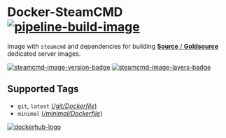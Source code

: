 # Docker-SteamCMD [![pipeline-build-image][]][pipeline-build-site]

[pipeline-build-image]: https://img.shields.io/azure-devops/build/startersclan/docker-steamcmd/1/master.svg?label=Build&logo=&color=brightgreen&style=flat-square
[pipeline-build-site]: https://dev.azure.com/startersclan/docker-steamcmd/_build?definitionId=1

Image with `steamcmd` and dependencies for building [**Source** / **Goldsource**](https://github.com/startersclan/docker-sourceservers) dedicated server images.

[![steamcmd-image-version-badge][]][steamcmd-image-layers-link] [![steamcmd-image-layers-badge][]][steamcmd-image-layers-link]

[steamcmd-image-version-badge]: https://images.microbadger.com/badges/version/startersclan/steamcmd.svg
[steamcmd-image-layers-badge]: https://images.microbadger.com/badges/image/startersclan/steamcmd.svg
[steamcmd-image-layers-link]: https://microbadger.com/images/startersclan/steamcmd

## Supported Tags

* `git`, `latest` [(*/git/Dockerfile*)](https://github.com/startersclan/docker-steamcmd/blob/github/git/Dockerfile)
* `minimal` [(*/minimal/Dockerfile*)](https://github.com/startersclan/docker-steamcmd/blob/github/minimal/Dockerfile)

[![dockerhub-logo][]][dockerhub-link]

[dockerhub-logo]: https://img.shields.io/badge/docker%20hub-startersclan/steamcmd-blue.svg?logo=docker&logoColor=2596EC&color=1B2838&label=&labelColor=&style=popout-square
[dockerhub-link]: https://hub.docker.com/r/startersclan/steamcmd
